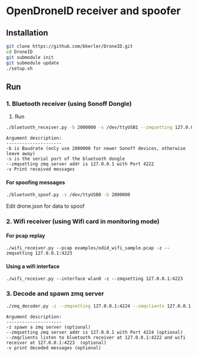 # OpenDroneID receiver and spoofer

## Installation
```bash
git clone https://github.com/bkerler/DroneID.git
cd DroneID
git submodule init
git submodule update
./setup.sh
```

## Run

### 1. Bluetooth receiver (using Sonoff Dongle)
1. Run 
```bash
./bluetooth_receiver.py -b 2000000 -s /dev/ttyUSB1 --zmqsetting 127.0.0.1:4222 -v
```
```
Argument description:
---------------------
-b is Baudrate (only use 2000000 for newer Sonoff devices, otherwise leave away)
-s is the serial port of the bluetooth dongle
--zmqsetting zmq server addr is 127.0.0.1 with Port 4222
-v Print received messages
```

#### For spoofing messages
```bash
./bluetooth_spoof.py -s /dev/ttyUSB0 -b 2000000
```
Edit drone.json for data to spoof

### 2. Wifi receiver (using Wifi card in monitoring mode)
#### For pcap replay
```
./wifi_receiver.py --pcap examples/odid_wifi_sample.pcap -z --zmqsetting 127.0.0.1:4223
```

#### Using a wifi interface
```
./wifi_receiver.py --interface wlan0 -z --zmqsetting 127.0.0.1:4223
```

### 3. Decode and spawn zmq server
```bash
./zmq_decoder.py -z --zmqsetting 127.0.0.1:4224 --zmqclients 127.0.0.1:4222,127.0.0.1:4223 -v
```
```
Argument description:
---------------------
-z spawn a zmq server (optional)
--zmqsetting zmq server addr is 127.0.0.1 with Port 4224 (optional)
--zmqclients listen to bluetooth receiver at 127.0.0.1:4222 and wifi receiver at 127.0.0.1:4223  (optional)
-v print decoded messages (optional)
```
